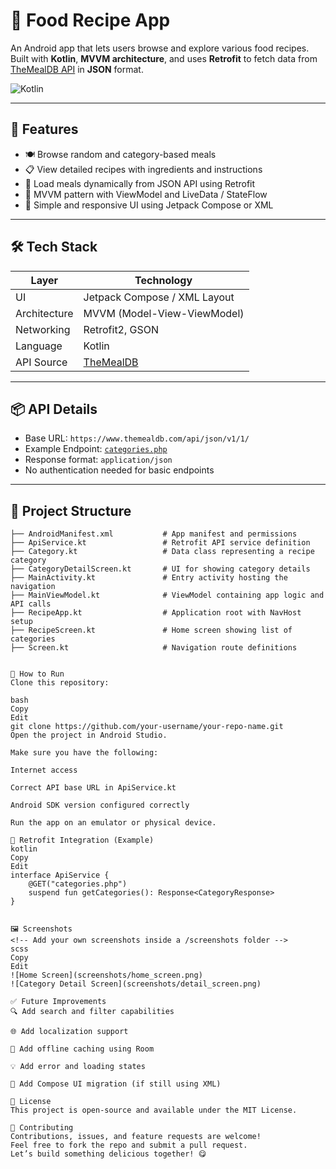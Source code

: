 # 🍲 Food Recipe App

An Android app that lets users browse and explore various food recipes. Built with **Kotlin**, **MVVM architecture**, and uses **Retrofit** to fetch data from [TheMealDB API](https://www.themealdb.com/api.php) in **JSON** format.

![Kotlin](https://img.shields.io/badge/Language-Kotlin-orange)

---

## 📱 Features

- 🍽️ Browse random and category-based meals  
- 📋 View detailed recipes with ingredients and instructions  
- 🔄 Load meals dynamically from JSON API using Retrofit  
- 🧠 MVVM pattern with ViewModel and LiveData / StateFlow  
- 🎨 Simple and responsive UI using Jetpack Compose or XML  

---

## 🛠️ Tech Stack

| Layer         | Technology                        |
|---------------|-----------------------------------|
| UI            | Jetpack Compose / XML Layout      |
| Architecture  | MVVM (Model-View-ViewModel)       |
| Networking    | Retrofit2, GSON                   |
| Language      | Kotlin                            |
| API Source    | [TheMealDB](https://www.themealdb.com/api.php) |

---

## 📦 API Details

- Base URL: `https://www.themealdb.com/api/json/v1/1/`  
- Example Endpoint: [`categories.php`](https://www.themealdb.com/api/json/v1/1/categories.php)  
- Response format: `application/json`  
- No authentication needed for basic endpoints

---

## 📁 Project Structure

```plaintext
├── AndroidManifest.xml           # App manifest and permissions
├── ApiService.kt                 # Retrofit API service definition
├── Category.kt                   # Data class representing a recipe category
├── CategoryDetailScreen.kt       # UI for showing category details
├── MainActivity.kt               # Entry activity hosting the navigation
├── MainViewModel.kt              # ViewModel containing app logic and API calls
├── RecipeApp.kt                  # Application root with NavHost setup
├── RecipeScreen.kt               # Home screen showing list of categories
├── Screen.kt                     # Navigation route definitions


🚀 How to Run
Clone this repository:

bash
Copy
Edit
git clone https://github.com/your-username/your-repo-name.git
Open the project in Android Studio.

Make sure you have the following:

Internet access

Correct API base URL in ApiService.kt

Android SDK version configured correctly

Run the app on an emulator or physical device.

🔗 Retrofit Integration (Example)
kotlin
Copy
Edit
interface ApiService {
    @GET("categories.php")
    suspend fun getCategories(): Response<CategoryResponse>
}


🖼️ Screenshots
<!-- Add your own screenshots inside a /screenshots folder -->
scss
Copy
Edit
![Home Screen](screenshots/home_screen.png)
![Category Detail Screen](screenshots/detail_screen.png)

✅ Future Improvements
🔍 Add search and filter capabilities

🌐 Add localization support

💾 Add offline caching using Room

💡 Add error and loading states

🚀 Add Compose UI migration (if still using XML)

📄 License
This project is open-source and available under the MIT License.

🤝 Contributing
Contributions, issues, and feature requests are welcome!
Feel free to fork the repo and submit a pull request.
Let’s build something delicious together! 😋
